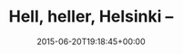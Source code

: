 ---
retweeted: false
source: <a href="http://twitter.com/download/android" rel="nofollow">Twitter for Android</a>
entities:
  hashtags: []
  symbols: []
  user_mentions: []
  urls:
  - url: http://t.co/tVvUxBZkXo
    expanded_url: http://www.eyeem.com/p/67592681
    display_url: eyeem.com/p/67592681
    indices:
    - '25'
    - '47'
display_text_range:
- '0'
- '47'
favorite_count: '1'
id_str: '612338818587475968'
truncated: false
retweet_count: '0'
id: '612338818587475968'
possibly_sensitive: false
created_at: Sat Jun 20 19:18:45 +0000 2015
favorited: false
full_text: Hell, heller, Helsinki –
lang: 'no'
quote_url: http://www.eyeem.com/p/67592681
tags:
- pesos:twitter
date: '2015-06-20T19:18:45+00:00'
src: https://twitter.com/bascht/status/612338818587475968
original_url: https://twitter.com/bascht/status/612338818587475968
type: twitter_tweet
text: Hell, heller, Helsinki –
title: Hell, heller, Helsinki –

---